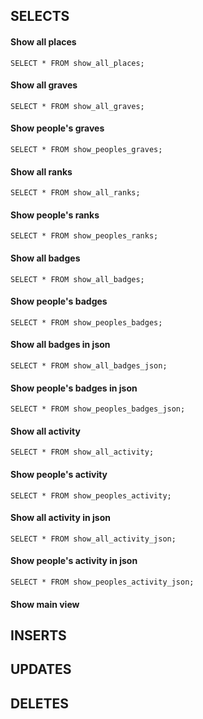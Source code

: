 ## SELECTS

#### Show all places
```postgresql
SELECT * FROM show_all_places;
```

#### Show all graves
```postgresql
SELECT * FROM show_all_graves;
```

#### Show people's graves
```postgresql
SELECT * FROM show_peoples_graves;
```

#### Show all ranks
```postgresql
SELECT * FROM show_all_ranks;
```

#### Show people's ranks
```postgresql
SELECT * FROM show_peoples_ranks;
```

#### Show all badges
```postgresql
SELECT * FROM show_all_badges;
```

#### Show people's badges
```postgresql
SELECT * FROM show_peoples_badges;
```

#### Show all badges in json
```postgresql
SELECT * FROM show_all_badges_json;
```

#### Show people's badges in json
```postgresql
SELECT * FROM show_peoples_badges_json;
```

#### Show all activity
```postgresql
SELECT * FROM show_all_activity;
```

#### Show people's activity
```postgresql
SELECT * FROM show_peoples_activity;
```

#### Show all activity in json
```postgresql
SELECT * FROM show_all_activity_json;
```

#### Show people's activity in json
```postgresql
SELECT * FROM show_peoples_activity_json;
```

#### Show main view



## INSERTS



## UPDATES



## DELETES


